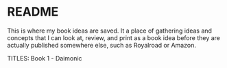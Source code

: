 # README

This is where my book ideas are saved.   It a place of gathering ideas and concepts that I can look at, review, and print as a book idea before they are actually published somewhere else, such as Royalroad or Amazon.

TITLES: 
Book 1 - Daimonic
